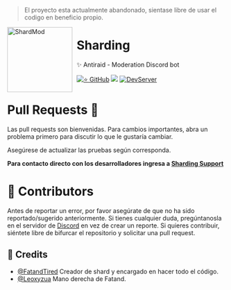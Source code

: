 >El proyecto esta actualmente abandonado, sientase libre de usar el codigo en beneficio propio.

<img width="150" height="150" align="left" style="float: left; margin: 0 10px 0 0;" alt="ShardMod" id="showcase" src="https://media.discordapp.net/attachments/954509196034973767/1395199313277223087/2c876961e597fae696f867707cacefdc.png?ex=6879941d&is=6878429d&hm=c6165de83742f7bd972f12a245bc0774ad136520f07e63841fcc24442cce451e&=&format=webp&quality=lossless&width=930&height=930">

# Sharding
✨ Antiraid - Moderation Discord bot

[![⭐ GitHub](https://img.shields.io/github/stars/Shard-Bot/shardmod.svg?style=social&label=Stars&style=flat)](https://github.com/Shard-Bot/shardmod/stargazers)
[![](https://img.shields.io/badge/detritus-0.17.0.beta.0-blue.svg?logo=npm)](https://github.com/detritusjs/client)
[![DevServer](https://discordapp.com/api/guilds/846937568753745921/widget.png?style=shield)](https://discord.gg/pNJdcqQZRF)

# Pull Requests 📣
Las pull requests son bienvenidas. Para cambios importantes, abra un problema primero para discutir lo que le gustaría cambiar.

Asegúrese de actualizar las pruebas según corresponda.

**Para contacto directo con los desarrolladores ingresa a [Sharding Support](https://discord.gg/sharding)**

# 📌 Contributors
Antes de reportar un error, por favor asegúrate de que no ha sido reportado/sugerido anteriormente.
Si tienes cualquier duda, pregúntanosla en el servidor de [Discord](https://discord.gg/sharding) en vez de crear un reporte. Si quieres contribuir, siéntete libre de bifurcar el repositorio y solicitar una pull request.

## 👋 Credits

* [@FatandTired](https://github.com/FatandTired) Creador de shard y encargado en hacer todo el código.
* [@Leoxyzua](https://github.com/Leoxyzua) Mano derecha de Fatand.


